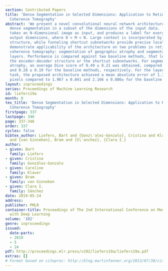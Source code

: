 ```yaml
---
section: Contributed Papers
title: 'Dense Segmentation in Selected Dimensions: Application to Retinal Optical
  Coherence Tomography'
abstract: 'We present a novel convolutional neural network architecture designed for
  dense segmentation in a subset of the dimensions of the input data.  The architecture
  takes an N-dimensional image as input, and produces a label for every pixel in M
  output dimensions, where 0 < M < N. Large context is incorporated by an encoder-decoder
  structure, while funneling shortcut subnetworks provide precise localization. We
  demonstrate applicability of the architecture on two problems in retinal optical
  coherence tomography: segmentation of geographic atrophy and segmentation of retinal
  layers. Performance is compared against two baseline methods, that leave out either
  the encoder-decoder structure or the shortcut subnetworks. For segmentation of geographic
  atrophy, an average Dice score of 0.49 ± 0.21 was obtained, compared to 0.46 ± 0.22
  and 0.28 ± 0.19 for the baseline methods, respectively. For the layer-segmentation
  task, the proposed architecture achieved a mean absolute error of 1.305 ± 0.547
  pixels compared to 1.967 ± 0.841 and 2.166 ± 0.886± for the baseline methods.'
layout: inproceedings
series: Proceedings of Machine Learning Research
id: liefers19a
month: 0
tex_title: 'Dense Segmentation in Selected Dimensions: Application to Retinal Optical
  Coherence Tomography'
firstpage: 337
lastpage: 346
page: 337-346
order: 337
cycles: false
bibtex_author: Liefers, Bart and {Gonz\'alez-Gonzalo}, Cristina and Klaver, Caroline
  and {van Ginneken}, Bram and {S\'anchez}, {Clara I.}
author:
- given: Bart
  family: Liefers
- given: Cristina
  family: González-Gonzalo
- given: Caroline
  family: Klaver
- given: Bram
  family: van Ginneken
- given: Clara I.
  family: Sánchez
date: 2019-05-24
address: 
publisher: PMLR
container-title: Proceedings of The 2nd International Conference on Medical Imaging
  with Deep Learning
volume: '102'
genre: inproceedings
issued:
  date-parts:
  - 2019
  - 5
  - 24
pdf: http://proceedings.mlr.press/v102/liefers19a/liefers19a.pdf
extras: []
# Format based on citeproc: http://blog.martinfenner.org/2013/07/30/citeproc-yaml-for-bibliographies/
---
```

